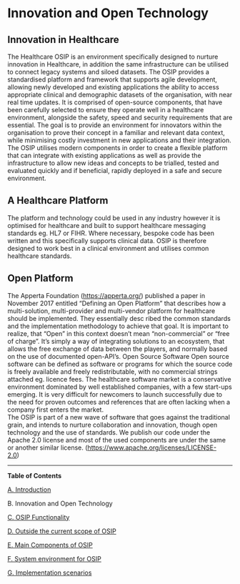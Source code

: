 Innovation and Open Technology
=======

Innovation in Healthcare
-------

The Healthcare OSIP is an environment specifically designed to nurture innovation in Healthcare, in addition the same infrastructure can be utilised to connect legacy systems and siloed datasets. 
The OSIP provides a standardised platform and framework that supports agile development, allowing newly developed and existing applications the ability to access appropriate clinical and demographic datasets of the organisation, with near real time updates. 
It is comprised of open-source components, that have been carefully selected to ensure they operate well in a healthcare environment, alongside the safety, speed and security requirements that are essential. 
The goal is to provide an environment for innovators within the organisation to prove their concept in a familiar and relevant data context, while minimising costly investment in new applications and their integration.
The OSIP utilises modern components in order to create a flexible platform that can integrate with existing applications as well as provide the infrastructure to allow new ideas and concepts to be trialled, tested and evaluated quickly and if beneficial, rapidly deployed in a safe and secure environment.

A Healthcare Platform
-------
The platform and technology could be used in any industry however it is optimised for healthcare and built to support healthcare messaging standards eg. HL7 or FIHR. Where necessary, bespoke code has been written and this specifically supports clinical data. OSIP is therefore designed to work best in a clinical environment and utilises common healthcare standards.

Open Platform
-------

The Apperta Foundation (https://apperta.org/) published a paper in November 2017 entitled “Defining an Open Platform” that describes how a multi-solution, multi-provider and multi-vendor platform for healthcare should be implemented. They essentially desc ribed the common standards and the implementation methodology to achieve that goal. It is important to realize, that “Open” in this context doesn’t mean “non-commercial” or “free of charge”. It’s simply a way of integrating solutions to an ecosystem, that allows the free exchange of data between the players, and normally based on the use of documented open-API’s.
Open Source Software
Open source software can be defined as software or programs for which the source code is freely available and freely redistributable, with no commercial strings attached eg. licence fees.
The healthcare software market is a conservative environment dominated by well established companies, with a few start-ups emerging. It is very difficult for newcomers to launch successfully due to the need for proven outcomes and references that are often lacking when a company first enters the market.  
The OSIP is part of a new wave of software that goes against the traditional grain, and intends to nurture collaboration and innovation, though open technology and the use of standards. 
We publish our code under the Apache 2.0 license and most of the used components are under the same or another similar license. (https://www.apache.org/licenses/LICENSE-2.0) 

----
**Table of Contents**

[A. Introduction](introduction)

B. Innovation and Open Technology

[C. OSIP Functionality](white_paper/C_osip_functionality.md)

[D. Outside the current scope of OSIP](white_paper/D_outside_the_current_scope_of_osip.md)

[E. Main Components of OSIP](white_paper/E_main_components_of_osip.md)

[F. System environment for OSIP](white_paper/F_system_environment_for_osip.md)

[G. Implementation scenarios](white_paper/G_implementation_scenarios.md)
